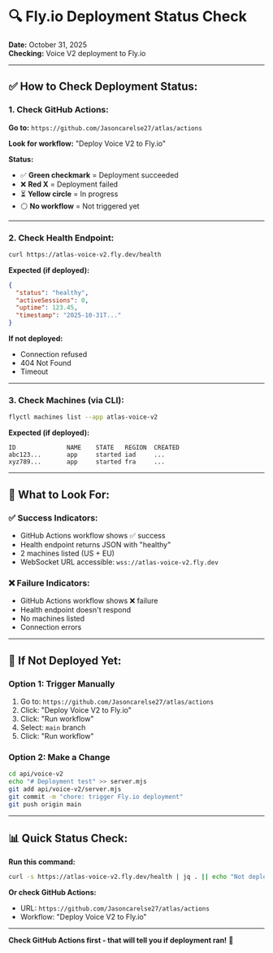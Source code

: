# 🔍 Fly.io Deployment Status Check

**Date:** October 31, 2025  
**Checking:** Voice V2 deployment to Fly.io

---

## ✅ **How to Check Deployment Status:**

### **1. Check GitHub Actions:**

**Go to:** `https://github.com/Jasoncarelse27/atlas/actions`

**Look for workflow:** "Deploy Voice V2 to Fly.io"

**Status:**
- ✅ **Green checkmark** = Deployment succeeded
- ❌ **Red X** = Deployment failed
- ⏳ **Yellow circle** = In progress
- ⚪ **No workflow** = Not triggered yet

---

### **2. Check Health Endpoint:**

```bash
curl https://atlas-voice-v2.fly.dev/health
```

**Expected (if deployed):**
```json
{
  "status": "healthy",
  "activeSessions": 0,
  "uptime": 123.45,
  "timestamp": "2025-10-31T..."
}
```

**If not deployed:**
- Connection refused
- 404 Not Found
- Timeout

---

### **3. Check Machines (via CLI):**

```bash
flyctl machines list --app atlas-voice-v2
```

**Expected (if deployed):**
```
ID              NAME    STATE   REGION  CREATED
abc123...       app     started iad     ...
xyz789...       app     started fra     ...
```

---

## 🎯 **What to Look For:**

### **✅ Success Indicators:**
- GitHub Actions workflow shows ✅ success
- Health endpoint returns JSON with "healthy"
- 2 machines listed (US + EU)
- WebSocket URL accessible: `wss://atlas-voice-v2.fly.dev`

### **❌ Failure Indicators:**
- GitHub Actions workflow shows ❌ failure
- Health endpoint doesn't respond
- No machines listed
- Connection errors

---

## 🚀 **If Not Deployed Yet:**

### **Option 1: Trigger Manually**

1. Go to: `https://github.com/Jasoncarelse27/atlas/actions`
2. Click: "Deploy Voice V2 to Fly.io"
3. Click: "Run workflow"
4. Select: `main` branch
5. Click: "Run workflow"

### **Option 2: Make a Change**

```bash
cd api/voice-v2
echo "# Deployment test" >> server.mjs
git add api/voice-v2/server.mjs
git commit -m "chore: trigger Fly.io deployment"
git push origin main
```

---

## 📊 **Quick Status Check:**

**Run this command:**
```bash
curl -s https://atlas-voice-v2.fly.dev/health | jq . || echo "Not deployed or health check failed"
```

**Or check GitHub Actions:**
- URL: `https://github.com/Jasoncarelse27/atlas/actions`
- Workflow: "Deploy Voice V2 to Fly.io"

---

**Check GitHub Actions first - that will tell you if deployment ran!** 🎯

